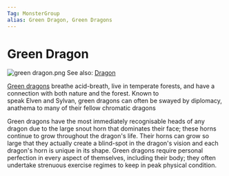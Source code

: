 ```yaml
---
Tag: MonsterGroup
alias: Green Dragon, Green Dragons
---
```

# Green Dragon
![green dragon.png](green-dragon.png)
See also: [Dragon](Dragon)

[Green dragons](https://pathfinderwiki.com/wiki/Green_dragon) breathe acid-breath, live in temperate forests, and have a connection with both nature and the forest. Known to speak Elven and Sylvan, green dragons can often be swayed by diplomacy, anathema to many of their fellow chromatic dragons

Green dragons have the most immediately recognisable heads of any dragon due to the large snout horn that dominates their face; these horns continue to grow throughout the dragon's life. Their horns can grow so large that they actually create a blind-spot in the dragon's vision and each dragon's horn is unique in its shape. Green dragons require personal perfection in every aspect of themselves, including their body; they often undertake strenuous exercise regimes to keep in peak physical condition.